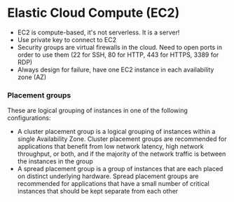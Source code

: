 # Elastic Cloud Compute \(EC2\)

* EC2 is compute-based, it's not serverless. It is a server! 
* Use private key to connect to EC2 
* Security groups are virtual firewalls in the cloud. Need to open ports in order to use them \(22 for SSH, 80 for HTTP, 443 for HTTPS, 3389 for RDP\) 
* Always design for failure, have one EC2 instance in each availability zone \(AZ\)



### Placement groups 

These are logical grouping of instances in one of the following configurations:

* A cluster placement group is a logical grouping of instances within a single Availability Zone. Cluster placement groups are recommended for applications that benefit from low network latency, high network throughput, or both, and if the majority of the network traffic is between the instances in the group
* A spread placement group is a group of instances that are each placed on distinct underlying hardware. Spread placement groups are recommended for applications that have a small number of critical instances that should be kept separate from each other

